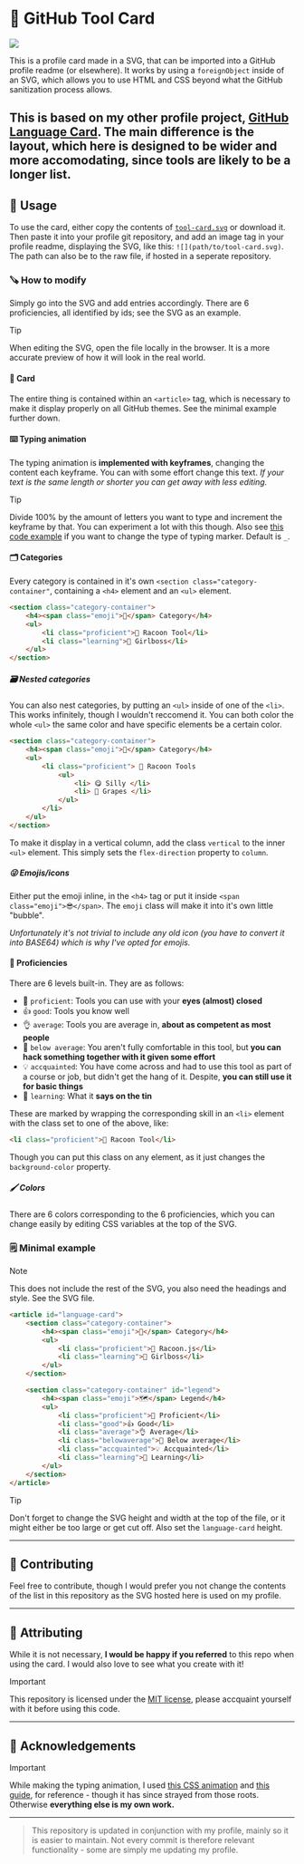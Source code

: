 # 🔨 GitHub Tool Card
![](./Tool-card.svg)

This is a profile card made in a SVG, that can be imported into a GitHub profile readme (or elsewhere). It works by using a ``foreignObject`` inside of an SVG, which allows you to use HTML and CSS beyond what the GitHub sanitization process allows.

This is based on my other profile project, [GitHub Language Card](https://github.com/mikael-ros/profile-card). The main difference is the layout, which here is designed to be wider and more accomodating, since tools are likely to be a longer list.
---

## 🔨 Usage
To use the card, either copy the contents of [``tool-card.svg``](./tool-card.svg) or download it. Then paste it into your profile git repository, and add an image tag in your profile readme, displaying the SVG, like this: ``![](path/to/tool-card.svg)``. The path can also be to the raw file, if hosted in a seperate repository.

### 🪚 How to modify
Simply go into the SVG and add entries accordingly. There are 6 proficiencies, all identified by ids; see the SVG as an example.

> [!TIP]
> When editing the SVG, open the file locally in the browser. It is a more accurate preview of how it will look in the real world.

#### 📁 Card
The entire thing is contained within an ``<article>`` tag, which is necessary to make it display properly on all GitHub themes. See the minimal example further down.

#### ⌨️ Typing animation
The typing animation is **implemented with keyframes**, changing the content each keyframe. You can with some effort change this text. _If your text is the same length or shorter you can get away with less editing._

> [!TIP]
> Divide 100% by the amount of letters you want to type and increment the keyframe by that. You can experiment a lot with this though.
> Also see [this code example](https://codepen.io/alvaromontoro/pen/rNwVpdd) if you want to change the type of typing marker. Default is ``_``.

#### 🗂 Categories
Every category is contained in it's own ``<section class="category-container"``, containing a ``<h4>`` element and an ``<ul>`` element.

```html
<section class="category-container">
    <h4><span class="emoji">🔵</span> Category</h4>
    <ul>
        <li class="proficient">🦝 Racoon Tool</li>
        <li class="learning">💅 Girlboss</li>
    </ul>
</section>
```

##### 🗃️ Nested categories
You can also nest categories, by putting an ``<ul>`` inside of one of the ``<li>``. This works infinitely, though I wouldn't reccomend it. You can both color the whole ``<ul>`` the same color and have specific elements be a certain color.
```html
<section class="category-container">
    <h4><span class="emoji">🔵</span> Category</h4>
    <ul>
        <li class="proficient"> 🦝 Racoon Tools
            <ul>
                <li> 😋 Silly </li>
                <li> 🍇 Grapes </li>
            </ul>
        </li>
    </ul>
</section>
```
To make it display in a vertical column, add the class ``vertical`` to the inner ``<ul>`` element. This simply sets the ``flex-direction`` property to ``column``.

##### 😜 Emojis/icons
Either put the emoji inline, in the ``<h4>`` tag or put it inside ``<span class="emoji">😎</span>``. The ``emoji`` class will make it into it's own little "bubble".

_Unfortunately it's not trivial to include any old icon (you have to convert it into BASE64) which is why I've opted for emojis._

#### 💼 Proficiencies
There are 6 levels built-in. They are as follows:
- 💪 ``proficient``: Tools you can use with your **eyes (almost) closed**
- 👍 ``good``: Tools you know well
- 👌 ``average``: Tools you are average in, **about as competent as most people**
- 🤏 ``below average``: You aren't fully comfortable in this tool, but **you can hack something together with it given some effort**
- 💡 ``accquainted``: You have come across and had to use this tool as part of a course or job, but didn't get the hang of it. Despite, **you can still use it for basic things**
- 🧠 ``learning``: What it **says on the tin**

These are marked by wrapping the corresponding skill in an ``<li>`` element with the class set to one of the above, like:
```html
<li class="proficient">🦝 Racoon Tool</li>
```
Though you can put this class on any element, as it just changes the ``background-color`` property.
##### 🖌 Colors
There are 6 colors corresponding to the 6 proficiencies, which you can change easily by editing CSS variables at the top of the SVG. 

### 🗒 Minimal example
> [!NOTE]
> This does not include the rest of the SVG, you also need the headings and style. See the SVG file.
```html
<article id="language-card">
    <section class="category-container">
        <h4><span class="emoji">🔵</span> Category</h4>
        <ul>
            <li class="proficient">🦝 Racoon.js</li>
            <li class="learning">💅 Girlboss</li>
        </ul>
    </section>

    <section class="category-container" id="legend">
        <h4><span class="emoji">🗺️</span> Legend</h4>
        <ul>
            <li class="proficient">💪 Proficient</li>
            <li class="good">👍 Good</li>
            <li class="average">👌 Average</li>
            <li class="belowaverage">🤏 Below average</li>
            <li class="accquainted">💡 Accquainted</li>
            <li class="learning">🧠 Learning</li>
        </ul>
    </section>
</article>
```

> [!TIP]
> Don't forget to change the SVG height and width at the top of the file, or it might either be too large or get cut off. Also set the ``language-card`` height.

---

## 👥️ Contributing

Feel free to contribute, though I would prefer you not change the contents of the list in this repository as the SVG hosted here is used on my profile.

---

## 👋 Attributing

While it is not necessary, **I would be happy if you referred** to this repo when using the card. I would also love to see what you create with it!

> [!IMPORTANT]
> This repository is licensed under the [MIT license](LICENSE), please accquaint yourself with it before using this code.

---

## 🫡 Acknowledgements
> [!IMPORTANT]
> While making the typing animation, I used [this CSS animation](https://codepen.io/alvaromontoro/pen/rNwVpdd) and [this guide](https://css-tricks.com/snippets/css/typewriter-effect/), for reference - though it has since strayed from those roots. Otherwise **everything else is my own work.** 

---
> This repository is updated in conjunction with my profile, mainly so it is easier to maintain. Not every commit is therefore relevant functionality - some are simply me updating my profile.
